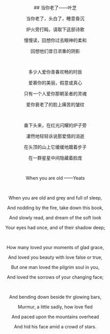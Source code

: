 <center>
## 当你老了——叶芝

当你老了，头白了，睡意昏沉

炉火旁打盹，请取下这部诗歌

慢慢读，回想你过去眼神的柔和

回想他们昔日浓重的阴影

<br>

多少人爱你青春欢畅的时辰

爱慕你的美丽，假意或真心

只有一个人爱你那朝圣者的灵魂

爱你衰老了的脸上痛苦的皱纹

<br>

垂下头来，在红光闪耀的炉子旁

凄然地轻轻诉说那爱情的消逝

在头顶的山上它缓缓地踱着步子

在一群星星中间隐藏着脸庞

<br>

When you are old ——Yeats

<br>

When you are old and grey and full of sleep,

And nodding by the fire, take down this book,

And slowly read, and dream of the soft look

Your eyes had once, and of their shadow deep;

<br>

How many loved your moments of glad grace,

And loved you beauty with love false or true,

But one man loved the pilgrim soul in you,

And loved the sorrows of your changing face;

<br>

And bending down beside thr glowing bars,

Murmur, a little sadly, how love fled

And paced upon the mountains overhead

And hid his face amid a crowd of stars.

</center>